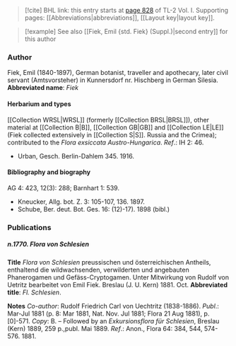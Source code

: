 > [!cite] BHL link: this entry starts at [page 828](https://www.biodiversitylibrary.org/page/33120959) of TL-2 Vol. I.
> Supporting pages: [[Abbreviations|abbreviations]], [[Layout key|layout key]].

> [!example] See also [[Fiek, Emil {std. Fiek} (Suppl.)|second entry]] for this author

### Author

Fiek, Emil (1840-1897), German botanist, traveller and apothecary, later civil servant (Amtsvorsteher) in Kunnersdorf nr. Hischberg in German Silesia. 
**Abbreviated name**: *Fiek*

#### Herbarium and types

[[Collection WRSL|WRSL]] (formerly [[Collection BRSL|BRSL]]), other material at [[Collection B|B]], [[Collection GB|GB]] and [[Collection LE|LE]] (Fiek collected extensively in [[Collection S|S]]. Russia and the Crimea); contributed to the *Flora exsiccata Austro-Hungarica*.
*Ref*.: IH 2: 46.
- Urban, Gesch. Berlin-Dahlem 345. 1916.

#### Bibliography and biography

AG 4: 423, 12(3): 288; Barnhart 1: 539.
- Kneucker, Allg. bot. Z. 3: 105-107, 136. 1897.
- Schube, Ber. deut. Bot. Ges. 16: (12)-17). 1898 (bibl.)

### Publications

##### n.1770. Flora von Schlesien

**Title**
*Flora von Schlesien* preussischen und österreichischen Antheils, enthaltend die wildwachsenden, verwilderten und angebauten Phanerogamen und Gefäss-Cryptogamen. Unter Mitwirkung von Rudolf von Uetritz bearbeitet von Emil Fiek. Breslau (J. U. Kern) 1881. Oct.
**Abbreviated title**: *Fl. Schlesien*.

**Notes**
*Co-author*: Rudolf Friedrich Carl von Uechtritz (1838-1886).
*Publ*.: Mar-Jul 1881 (p. 8: Mar 1881, Nat. Nov. Jul 1881; Flora 21 Aug 1881), p. \[0\]-571.
*Copy*: B. – Followed by an *Exkursionsflora für Schlesien*, Breslau (Kern) 1889, 259 p.,publ. Mai 1889.
*Ref*.: Anon., Flora 64: 384, 544, 574-576. 1881.

